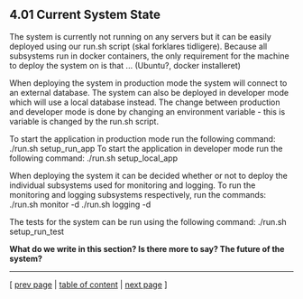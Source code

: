 ## 4.01 Current System State

The system is currently not running on any servers but it can be easily deployed using our run.sh script (skal forklares tidligere). Because all subsystems run in docker containers, the only requirement for the machine to deploy the system on is that ... (Ubuntu?, docker installeret)

When deploying the system in production mode the system will connect to an external database. The system can also be deployed in developer mode which will use a local database instead. The change between production and developer mode is done by changing an environment variable - this is variable is changed by the run.sh script.

To start the application in production mode run the following command: ./run.sh setup_run_app
To start the application in developer mode run the following command: ./run.sh setup_local_app

When deploying the system it can be decided whether or not to deploy the individual subsystems used for monitoring and logging. To run the monitoring and logging subsystems respectively, run the commands: 
./run.sh monitor -d
./run.sh logging -d

The tests for the system can be run using the following command: ./run.sh setup_run_test

**What do we write in this section? Is there more to say? The future of the system?**

---
[ [prev page](../chapters/400_lessons_learned_perspective.md) | [table of content](../table_of_content.md) | [next page](../chapters/402_conclusion.md) ]